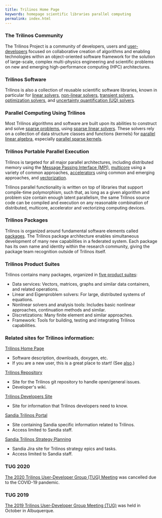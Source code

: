 ```yaml
---
title: Trilinos Home Page
keywords: homepage scientific libraries parallel computing
permalink: index.html
---
```


### The Trilinos Community
The Trilinos Project is a community of developers, users and
<a href="#" data-toggle="tooltip" data-original-title="{{site.data.definitions.user_developer}}">user-developers</a>
focused on collaborative creation of algorithms and enabling technologies within an object-oriented software framework for the solution of large-scale, complex multi-physics engineering and scientific problems on new and emerging high-performance computing (HPC) architectures.

### Trilinos Software
Trilinos is also a collection of reusable scientific software libraries, known in particular for
 <a href="#" data-toggle="tooltip" data-original-title="{{site.data.definitions.linear_solver}}">linear solvers</a>,
  <a href="#" data-toggle="tooltip" data-original-title="{{site.data.definitions.nonlinear_solver}}">non-linear solvers</a>,
 <a href="#" data-toggle="tooltip" data-original-title="{{site.data.definitions.transient_solver}}">transient solvers</a>,
 <a href="#" data-toggle="tooltip" data-original-title="{{site.data.definitions.optimization_solver}}">optimization solvers</a>, and
<a href="#" data-toggle="tooltip" data-original-title="{{site.data.definitions.uq_solver}}">uncertainty quantification (UQ) solvers</a>.

### Parallel Computing Using Trilinos
Most Trilinos algorithms and software are built upon its abilities to construct and solve
<a href="#" data-toggle="tooltip" data-original-title="{{site.data.definitions.sparse_problem}}">sparse problems</a>, using
<a href="#" data-toggle="tooltip" data-original-title="{{site.data.definitions.sparse_linear_solver}}">sparse linear solvers</a>. These solvers rely on a collection of data structure classes and functions (kernels) for
<a href="#" data-toggle="tooltip" data-original-title="{{site.data.definitions.parallel_linear_algebra_kernels}}">parallel linear algebra</a>, especially
<a href="#" data-toggle="tooltip" data-original-title="{{site.data.definitions.parallel_sparse_kernels}}">parallel sparse kernels</a>.

### Trilinos Portable Parallel Execution
Trilinos is targeted for all major parallel architectures, including distributed memory using the
<a href="#" data-toggle="tooltip" data-original-title="{{site.data.definitions.mpi}}">Message Passing Interface (MPI)</a>,
<a href="#" data-toggle="tooltip" data-original-title="{{site.data.definitions.multicore}}">multicore</a> using a variety of common approaches,
<a href="#" data-toggle="tooltip" data-original-title="{{site.data.definitions.accelerator}}">accelerators</a> using common and emerging approaches, and
<a href="#" data-toggle="tooltip" data-original-title="{{site.data.definitions.vectorization}}">vectorization</a>.

 Trilinos parallel functionality is written on top of libraries that support compile-time polymorphism, such that, as long as a given algorithm and problem size contain enough latent parallelism, the same Trilinos source code can be compiled and execution on any reasonable combination of distributed, multicore, accelerator and vectorizing computing devices.


### Trilinos Packages
Trilinos is organized around fundamental software elements called <a href="#" data-toggle="tooltip" data-original-title="{{site.data.definitions.trilinos_package}}">packages</a>.  The Trilinos package architecture enables simultaneous development of many new capabilities in a federated system.  Each package has its own name and identity within the research community, giving the package team recognition outside of Trilinos itself.

### Trilinos Product Suites
Trilinos contains many packages, organized in [five product suites](product.html):
- Data services: Vectors, matrices, graphs and similar data containers, and related operations.
- Linear and Eigenproblem solvers: For large, distributed systems of equations.
- Nonlinear solvers and analysis tools: Includes basic nonlinear approaches, continuation methods and similar.
- Discretizations: Many finite element and similar approaches.
- Framework: Tools for building, testing and integrating Trilinos capabilities.

### Related sites for Trilinos information:
[Trilinos Home Page](https://trilinos.github.io/)
- Software description, downloads, doxygen, etc.
- If you are a new user, this is a great place to start!  (See [also](https://github.com/trilinos/Trilinos#documentation).)

[Trilinos Repository](https://github.com/trilinos/Trilinos)
- Site for the Trilinos git repository to handle open/general issues.
- Developer's wiki.

[Trilinos Developers Site](https://github.com/trilinos/Trilinos/wiki)
- Site for information that Trilinos developers need to know.

[Sandia Trilinos Portal](https://snl-wiki.sandia.gov/display/TRIL/Trilinos+Portal)
- Site containing Sandia specific information related to Trilinos.
- Access limited to Sandia staff.

[Sandia Trilinos Strategy Planning](https://sems-atlassian-srn.sandia.gov/projects/TRILINOS/summary)
- Sandia Jira site for Trilinos strategy epics and tasks.
- Access limited to Sandia staff.

### TUG 2020
[The 2020 Trilinos User-Developer Group (TUG) Meeting](https://trilinos.github.io/trilinos_user-developer_group_meeting_2020.html) was cancelled due to the COVID-19 pandemic.

### TUG 2019
[The 2019 Trilinos User-Developer Group Meeting (TUG)](https://trilinos.github.io/trilinos_user-developer_group_meeting_2019.html) was held in October in Albuquerque.
